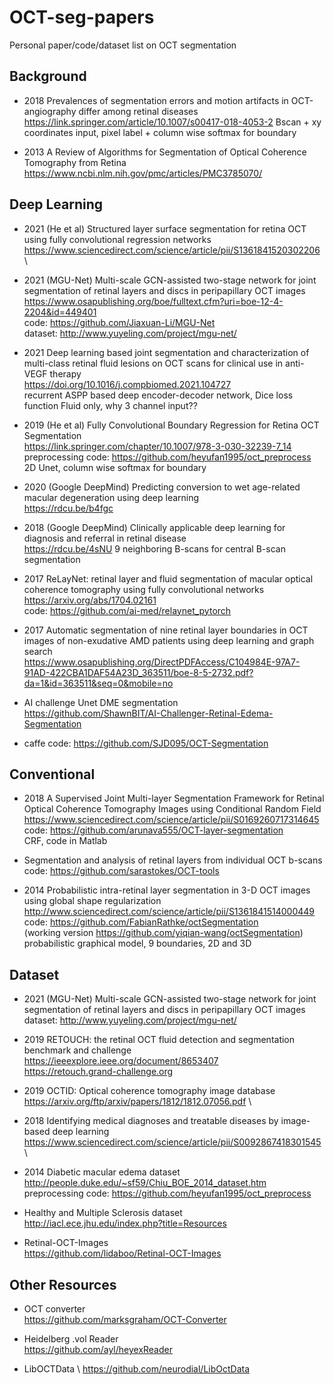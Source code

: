 # OCT-seg-papers
Personal paper/code/dataset list on OCT segmentation

## Background
- 2018 Prevalences of segmentation errors and motion artifacts in OCT-angiography differ among retinal diseases \
https://link.springer.com/article/10.1007/s00417-018-4053-2 
Bscan +  xy coordinates input, pixel label + column wise softmax for boundary

- 2013 A Review of Algorithms for Segmentation of Optical Coherence Tomography from Retina \
https://www.ncbi.nlm.nih.gov/pmc/articles/PMC3785070/

## Deep Learning
- 2021 (He et al) Structured layer surface segmentation for retina OCT using fully convolutional regression networks \
https://www.sciencedirect.com/science/article/pii/S1361841520302206 \

- 2021 (MGU-Net) Multi-scale GCN-assisted two-stage network for joint segmentation of retinal layers and discs in peripapillary OCT images \
https://www.osapublishing.org/boe/fulltext.cfm?uri=boe-12-4-2204&id=449401 \
code: https://github.com/Jiaxuan-Li/MGU-Net \
dataset: http://www.yuyeling.com/project/mgu-net/

- 2021 Deep learning based joint segmentation and characterization of multi-class retinal fluid lesions on OCT scans for clinical use in anti-VEGF therapy \
https://doi.org/10.1016/j.compbiomed.2021.104727 \
recurrent ASPP based deep encoder-decoder network, Dice loss function
Fluid only, why 3 channel input?? 

- 2019 (He et al) Fully Convolutional Boundary Regression for Retina OCT Segmentation \
https://link.springer.com/chapter/10.1007/978-3-030-32239-7_14 \
preprocessing code: https://github.com/heyufan1995/oct_preprocess \
2D Unet, column wise softmax for boundary

- 2020 (Google DeepMind) Predicting conversion to wet age-related macular degeneration using deep learning \
https://rdcu.be/b4fgc 

- 2018 (Google DeepMind) Clinically applicable deep learning for diagnosis and referral in retinal disease \
https://rdcu.be/4sNU 
9 neighboring B-scans for central B-scan segmentation

- 2017 ReLayNet: retinal layer and fluid segmentation of macular optical coherence tomography using fully convolutional networks \
https://arxiv.org/abs/1704.02161 \
code: https://github.com/ai-med/relaynet_pytorch

- 2017 Automatic segmentation of nine retinal layer boundaries in OCT images of non-exudative AMD patients using deep learning and graph search \
https://www.osapublishing.org/DirectPDFAccess/C104984E-97A7-91AD-422CBA1DAF54A23D_363511/boe-8-5-2732.pdf?da=1&id=363511&seq=0&mobile=no


- AI challenge Unet DME segmentation \
https://github.com/ShawnBIT/AI-Challenger-Retinal-Edema-Segmentation


- caffe code: https://github.com/SJD095/OCT-Segmentation

## Conventional

- 2018 A Supervised Joint Multi-layer Segmentation Framework for Retinal Optical Coherence Tomography Images using Conditional Random Field \
https://www.sciencedirect.com/science/article/pii/S0169260717314645 \
code: https://github.com/arunava555/OCT-layer-segmentation \
CRF, code in Matlab


- Segmentation and analysis of retinal layers from individual OCT b-scans \
code: https://github.com/sarastokes/OCT-tools 


- 2014 Probabilistic intra-retinal layer segmentation in 3-D OCT images using global shape regularization \
http://www.sciencedirect.com/science/article/pii/S1361841514000449 \
code: https://github.com/FabianRathke/octSegmentation \
(working version https://github.com/yiqian-wang/octSegmentation) \
probabilistic graphical model, 9 boundaries, 2D and 3D

## Dataset

- 2021 (MGU-Net) Multi-scale GCN-assisted two-stage network for joint segmentation of retinal layers and discs in peripapillary OCT images \
dataset: http://www.yuyeling.com/project/mgu-net/

- 2019 RETOUCH: the retinal OCT fluid detection and segmentation benchmark and challenge
https://ieeexplore.ieee.org/document/8653407 \
https://retouch.grand-challenge.org 

- 2019 OCTID: Optical coherence tomography image database
https://arxiv.org/ftp/arxiv/papers/1812/1812.07056.pdf \

- 2018 Identifying medical diagnoses and treatable diseases by image-based deep learning
https://www.sciencedirect.com/science/article/pii/S0092867418301545 \


- 2014 Diabetic macular edema dataset \
http://people.duke.edu/~sf59/Chiu_BOE_2014_dataset.htm \
preprocessing code: https://github.com/heyufan1995/oct_preprocess

- Healthy and Multiple Sclerosis dataset \
http://iacl.ece.jhu.edu/index.php?title=Resources

- Retinal-OCT-Images \
https://github.com/lidaboo/Retinal-OCT-Images

## Other Resources

- OCT converter \
https://github.com/marksgraham/OCT-Converter

- Heidelberg .vol Reader \
https://github.com/ayl/heyexReader

- LibOCTData \ 
https://github.com/neurodial/LibOctData
